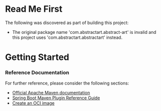 # Read Me First
The following was discovered as part of building this project:

* The original package name 'com.abstractart.abstract-art' is invalid and this project uses 'com.abstractart.abstractart' instead.

# Getting Started

### Reference Documentation
For further reference, please consider the following sections:

* [Official Apache Maven documentation](https://maven.apache.org/guides/index.html)
* [Spring Boot Maven Plugin Reference Guide](https://docs.spring.io/spring-boot/docs/3.0.0-M2/maven-plugin/reference/html/)
* [Create an OCI image](https://docs.spring.io/spring-boot/docs/3.0.0-M2/maven-plugin/reference/html/#build-image)

